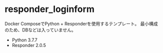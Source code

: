 # responder_loginform

Docker ComposeでPython + Responderを使用するテンプレート。
最小構成のため、DBなどは入っていません。

- Python 3.7.7
- Responder 2.0.5